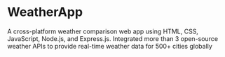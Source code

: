 # WeatherApp
A cross-platform weather comparison web app using HTML, CSS, JavaScript, Node.js, and Express.js. Integrated more than 3 open-source weather APIs to provide real-time weather data for 500+ cities globally
